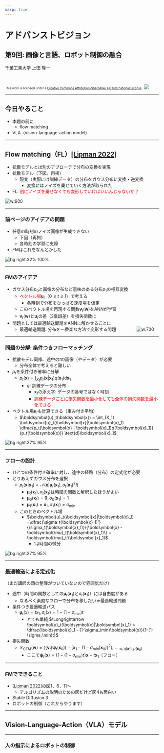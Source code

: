 ```yaml
---
marp: true
---
```


<!-- footer: "アドバンストビジョン第9回" -->

# アドバンストビジョン

## 第9回: 画像と言語、ロボット制御の融合

千葉工業大学 上田 隆一

<br />

<span style="font-size:70%">This work is licensed under a </span>[<span style="font-size:70%">Creative Commons Attribution-ShareAlike 4.0 International License</span>](https://creativecommons.org/licenses/by-sa/4.0/).
![](https://i.creativecommons.org/l/by-sa/4.0/88x31.png)

---

<!-- paginate: true -->

## 今日やること

- 本題の前に
    - flow matching
- VLA（vision-language-action model）

---

## Flow matching（FL）[[Lipman 2022]](https://arxiv.org/abs/2210.02747)

- 拡散モデルとは別のアプローチで分布の変換を実現
- 拡散モデル（下図。再掲）
    - 現実（実際には訓練データ）の分布をガウス分布に変換・逆変換
        - 変換にはノイズを乗せていく方法が取られた
- FL: <span style="color:red">別にノイズを乗せなくても変形していけばいいんじゃないか？</span>

![w:900](./figs/ddpm.svg)

---

### 前ページのアイデアの問題

- 任意の時刻のノイズ画像が生成できない
    - 下図（再掲）
    - 各時刻の学習に支障
- FMはこれをなんとかした

![bg right:32% 100%](./figs/ddpm_training_data.png)

---

### FMのアイデア

- ガウス分布$p_0$と画像の分布など意味のある分布$p_1$の相互変換
    - <span style="color:red">ベクトル場</span>$\boldsymbol{u}_t$（$0\le t \le 1$）で考える
        - 各時刻で分布をひっぱる速度場を仮定
    - このベクトル場を再現する関数$\boldsymbol{v}_t(\boldsymbol{w})$をANNが学習
    - $\boldsymbol{v}_t(\boldsymbol{w})$と$\boldsymbol{u}_t$の差（2乗誤差）を損失関数に
- 問題としては最適輸送問題をANNに解かせることに
    - 最適輸送問題: 分布を一番楽な方法で変形する問題
$\qquad\qquad$![w:700](./figs/flow_matching_problem.svg)

---

### 問題の分解: 条件つきフローマッチング

- 拡散モデル同様、途中の$t$の画像（やデータ）が必要
    - 分布全体で考えると難しい
- $p_t$を条件付き確率に分解
    - $p_t(\boldsymbol{x}) = \int_{X_1} p_t(\boldsymbol{x} | \boldsymbol{x}_1)q(\boldsymbol{x}_1) \text{d}\boldsymbol{x}_1$
        - $q$: 訓練データの分布
            - $\boldsymbol{x}_1$の添え字: データの番号ではなく時刻
            - <span style="color:red">訓練データごとに損失関数を最小化しても全体の損失関数を最小化できる</span>
- ベクトル場$\boldsymbol{u}_t$も計算できる（重み付き平均）
    - $\boldsymbol{u}_t(\boldsymbol{x}) = \int_{X_1} \boldsymbol{u}_t(\boldsymbol{x}|\boldsymbol{x}_1) \dfrac{p_t(\boldsymbol{x} | \boldsymbol{x}_1)q(\boldsymbol{x}_1)}{p_t(\boldsymbol{x})} \text{d}\boldsymbol{x}_1$

![bg right:27% 95%](./figs/flow_matching_method.svg)

---

### フローの設計

- ひとつの条件付き確率に対し、途中の経路（分布）の定式化が必要
- とりあえずガウス分布を選択
    - $p_t(\boldsymbol{x}|\boldsymbol{x}_1) = \mathcal{N}(\boldsymbol{x} | \boldsymbol{\mu}_t(\boldsymbol{x}_1), \sigma_t(\boldsymbol{x}_1)^2I)$
        - $\boldsymbol{\mu}_t(\boldsymbol{x}_1), \sigma_t(\boldsymbol{x}_1)$は時間の関数と解釈したほうがよい
        - $\boldsymbol{\mu}_0(\boldsymbol{x}_1) = \boldsymbol{0}, \sigma_0(\boldsymbol{x}_1) = 1$
        - $\boldsymbol{\mu}_1(\boldsymbol{x}_1) = \boldsymbol{x}_1, \sigma_1(\boldsymbol{x}_1) = \sigma_\text{min}$
    - このときのベクトル場
        - $\boldsymbol{u}_t(\boldsymbol{x}|\boldsymbol{x}_1) =\dfrac{\sigma_t(\boldsymbol{x}_1)'}{\sigma_t(\boldsymbol{x}_1)}\{\boldsymbol{x} - \boldsymbol{\mu}_t(\boldsymbol{x}_1)\} + \boldsymbol{\mu}_t'(\boldsymbol{x}_1)$
            - $'$は時間の微分

![bg right:27% 95%](./figs/conditional_flow.svg)

---

### 最適輸送による定式化

（まだ講師の頭の整理がついていないので雰囲気だけ）

- 途中（時間の関数としての$\boldsymbol{\mu}_t(\boldsymbol{x}_1)$と$\sigma_t(\boldsymbol{x}_1)$）には自由度がある
    - なるべく素直なフローで分布を移したい$\Longrightarrow$最適輸送問題
- 条件つき最適輸送パス
    - $\boldsymbol{\mu}_t(x)=t x_1, \sigma_t(x)=1 - (1- \sigma_\text{min})t$
        - とても単純
    $\Longrightarrow \boldsymbol{u}_t(\boldsymbol{x}|\boldsymbol{x}_1) = \dfrac{\boldsymbol{x}_1 - (1-\sigma_\min)\boldsymbol{x}}{1-(1-\sigma_\min)t}$
- 損失関数
    - $\mathcal{L}_\text{CFM}(\boldsymbol{w}) = \big\langle \{ \boldsymbol{v}_t(\boldsymbol{\psi}_t(\boldsymbol{x}_0))  - [ \boldsymbol{x}_1 - (1 - \sigma_\min)\boldsymbol{x}_0 ] \}^2 \big\rangle_{t \sim \mathcal{U},q(\boldsymbol{x}_1), p(\boldsymbol{x}_0 )}$
        - ここで$\boldsymbol{\psi}_t(\boldsymbol{x}) = \{1 - ( 1 - \sigma_\min)t\}\boldsymbol{x} + t \boldsymbol{x}_1$（フロー）

---

### FMでできること

- [[Lipman 2022]](https://arxiv.org/abs/2210.02747)の図1、6、11〜
    - アルゴリズムの説明のための図だけど図4も面白い
- Stable Diffusion 3
- ロボットの制御（これからやります）

---

## Vision-Language-Action（VLA）モデル


---

### 人の指示によるロボットの制御


